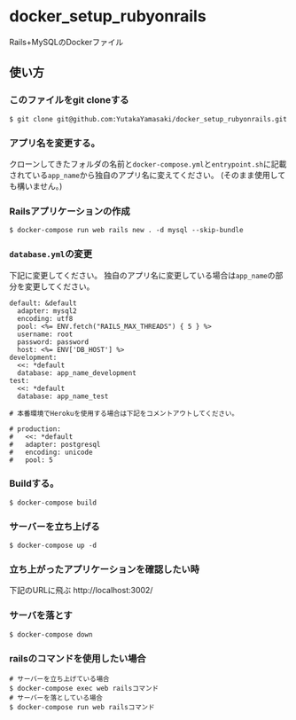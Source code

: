 # docker_setup_rubyonrails
Rails+MySQLのDockerファイル

## 使い方

### このファイルをgit cloneする

```
$ git clone git@github.com:YutakaYamasaki/docker_setup_rubyonrails.git
```

### アプリ名を変更する。

クローンしてきたフォルダの名前と`docker-compose.yml`と`entrypoint.sh`に記載されている`app_name`から独自のアプリ名に変えてください。
(そのまま使用しても構いません。)

### Railsアプリケーションの作成

```
$ docker-compose run web rails new . -d mysql --skip-bundle
```

### `database.yml`の変更
下記に変更してください。
独自のアプリ名に変更している場合は`app_name`の部分を変更してください。
```
default: &default
  adapter: mysql2
  encoding: utf8
  pool: <%= ENV.fetch("RAILS_MAX_THREADS") { 5 } %>
  username: root
  password: password
  host: <%= ENV['DB_HOST'] %>
development:
  <<: *default
  database: app_name_development
test:
  <<: *default
  database: app_name_test

# 本番環境でHerokuを使用する場合は下記をコメントアウトしてください。

# production:
#   <<: *default
#   adapter: postgresql
#   encoding: unicode
#   pool: 5
```

### Buildする。

```
$ docker-compose build
```

### サーバーを立ち上げる

```
$ docker-compose up -d
```

### 立ち上がったアプリケーションを確認したい時

下記のURLに飛ぶ
http://localhost:3002/

### サーバを落とす

```
$ docker-compose down
```

### railsのコマンドを使用したい場合

```
# サーバーを立ち上げている場合
$ docker-compose exec web railsコマンド
# サーバーを落としている場合
$ docker-compose run web railsコマンド
```
